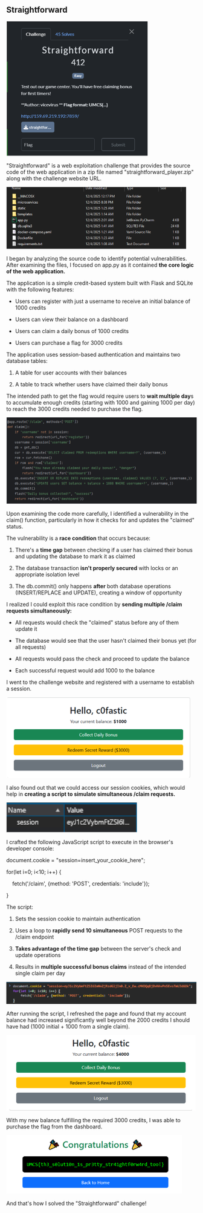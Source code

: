 Straightforward
---------------
![chall](img/chall.png)

"Straightforward" is a web exploitation challenge that provides the source code of the web application in a zip file named "straightforward\_player.zip" along with the challenge website URL.

![chall_files](img/chall_files.png)

I began by analyzing the source code to identify potential vulnerabilities. After examining the files, I focused on app.py as it contained **the core logic of the web application.**

The application is a simple credit-based system built with Flask and SQLite with the following features:

*   Users can register with just a username to receive an initial balance of 1000 credits
    
*   Users can view their balance on a dashboard
    
*   Users can claim a daily bonus of 1000 credits
    
*   Users can purchase a flag for 3000 credits
    

The application uses session-based authentication and maintains two database tables:

1.  A table for user accounts with their balances
    
2.  A table to track whether users have claimed their daily bonus
    

The intended path to get the flag would require users to **wait multiple day**s to accumulate enough credits (starting with 1000 and gaining 1000 per day) to reach the 3000 credits needed to purchase the flag.

![vuln](img/vuln.png)

Upon examining the code more carefully, I identified a vulnerability in the claim() function, particularly in how it checks for and updates the "claimed" status.

The vulnerability is a **race condition** that occurs because:

1.  There's a **time gap** between checking if a user has claimed their bonus and updating the database to mark it as claimed
    
2.  The database transaction **isn't properly secured** with locks or an appropriate isolation level
    
3.  The db.commit() only happens **after** both database operations (INSERT/REPLACE and UPDATE), creating a window of opportunity
    

I realized I could exploit this race condition by **sending multiple /claim requests simultaneously:**

*   All requests would check the "claimed" status before any of them update it
    
*   The database would see that the user hasn't claimed their bonus yet (for all requests)
    
*   All requests would pass the check and proceed to update the balance
    
*   Each successful request would add 1000 to the balance
    

I went to the challenge website and registered with a username to establish a session.

![webpage](img/webpage.png)

I also found out that we could access our session cookies, which would help in **creating a script to simulate simultaneous /claim requests.**

![cookie](img/cookie.png)

I crafted the following JavaScript script to execute in the browser's developer console:

document.cookie = "session=insert\_your\_cookie\_here";

for(let i=0; i<10; i++) {

    fetch('/claim', {method: 'POST', credentials: 'include'});

}

The script:

1.  Sets the session cookie to maintain authentication
    
2.  Uses a loop to **rapidly send 10 simultaneous** POST requests to the /claim endpoint
    
3.  **Takes advantage of the time gap** between the server's check and update operations
    
4.  Results in **multiple successful bonus claims** instead of the intended single claim per day

![script](img/script.png)

After running the script, I refreshed the page and found that my account balance had increased significantly well beyond the 2000 credits I should have had (1000 initial + 1000 from a single claim).

![webpage2](img/webpage2.png)

With my new balance fulfilling the required 3000 credits, I was able to purchase the flag from the dashboard.

![flag](img/flag.png)

And that's how I solved the "Straightforward" challenge!
